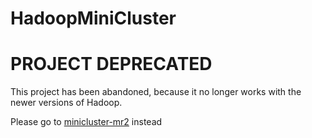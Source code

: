 HadoopMiniCluster
==================

# PROJECT DEPRECATED

This project has been abandoned, because it no longer works with the newer versions of Hadoop.

Please go to [minicluster-mr2](https://github.com/bobfreitas/minicluster-mr2) instead

